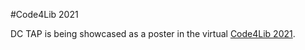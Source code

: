 #Code4Lib 2021

DC TAP is being showcased as a poster in the virtual [Code4Lib 2021](https://2021.code4lib.org/). 
